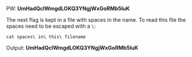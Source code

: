 PW: **UmHadQclWmgdLOKQ3YNgjWxGoRMb5luK**

The next flag is kept in a file with spaces in the name. To read this file the spaces need to be escaped with a `\`:

`cat spaces\ in\ this\ filename`

Output: **UmHadQclWmgdLOKQ3YNgjWxGoRMb5luK**
